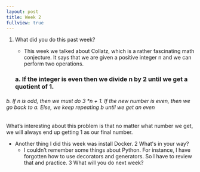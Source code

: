 ```yaml
---
layout: post
title: Week 2
fullview: true
---
```


1. What did you do this past week?
	* This week we talked about Collatz, which is a rather fascinating math conjecture. It says that we are given a positive integer n  and we can perform two operations. 

	### a. If the integer is even then we divide n by 2 until we get a quotient of 1.
###### b. If n is odd, then we must do 3 *n + 1. If the new number is even, then we go back to a. Else, we keep repeating b until we get an even
What’s interesting about this problem is that no matter what number we get, we will always end up getting 1 as our final number. 
* Another thing I did this week was install Docker.
	2	What's in your way?
	* I couldn’t remember some things about Python. For instance, I have forgotten how to use decorators and generators. So I have to review that and practice. 
	3	What will you do next week?

